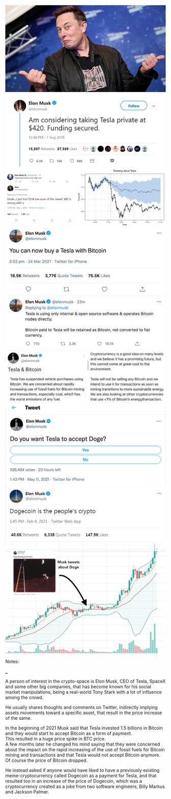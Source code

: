 <div class="r-stack">
    <div><img src="assets/musk-1.webp" alt=""></div>
    <div class="fragment"><img src="assets/musk-2.jpg" alt=""></div>
    <div class="fragment"><img src="assets/musk-3.png" alt=""></div>
    <div class="fragment"><img src="assets/musk-5.png" alt=""></div>
    <div class="fragment"><img src="assets/musk-6.png"></div>
    <div class="fragment"><img src="assets/musk-7.webp" alt=""></div>
    <div class="fragment"><img src="assets/musk-8.webp" alt=""></div>
    <div class="fragment"><img src="assets/musk-9.png" alt=""></div>
    <!--  -->
    <!--  class="fragment"> -->
</div>

Notes:

**_**

A person of interest in the crypto-space is Elon Musk, CEO of Tesla, SpaceX and some other big companies, that has become known for his social market manipulations, being a real-world Tony Stark with a lot of influence among the crowd.  

He usually shares thoughts and comments on Twitter, indirectly implying assets movements toward a specific asset, that result in the price increase of the same.  

In the beginning of 2021 Musk said that Tesla invested 1.5 billions in Bitcoin and they would start to accept Bitcoin as a form of payment.  
This resulted in a huge price spike in BTC price.  
A few months later he changed his mind saying that they were concerned about the impact on the rapid increasing of the use of fossil fuels for Bitcoin mining and transactions and that Tesla would not accept Bitcoin anymore.  
Of course the price of Bitcoin dropped.  

He instead asked if anyone would have liked to have a previously existing meme-cryptocurrency called Dogecoin as a payment for Tesla, and that resulted too in an increase of the price of Dogecoin, which was a cryptocurrency created as a joke from two software engineers, Billy Markus and Jackson Palmer.  